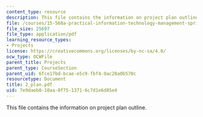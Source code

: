 ```yaml
---
content_type: resource
description: This file contains the information on project plan outline.
file: /courses/15-568a-practical-information-technology-management-spring-2005/7e9daeb010aa0f7513716c7d1e6d85e4_2_plan.pdf
file_size: 25697
file_type: application/pdf
learning_resource_types:
- Projects
license: https://creativecommons.org/licenses/by-nc-sa/4.0/
ocw_type: OCWFile
parent_title: Projects
parent_type: CourseSection
parent_uid: 6fce17bd-bcae-e5c9-fbf4-9ac28a0b570c
resourcetype: Document
title: 2_plan.pdf
uid: 7e9daeb0-10aa-0f75-1371-6c7d1e6d85e4
---
```

This file contains the information on project plan outline.